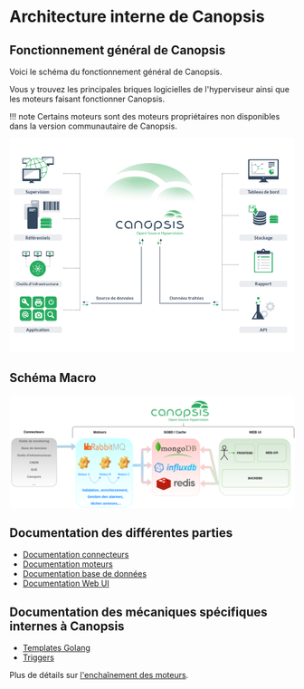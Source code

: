 # Architecture interne de Canopsis

## Fonctionnement général de Canopsis

Voici le schéma du fonctionnement général de Canopsis.

Vous y trouvez les principales briques logicielles de l'hyperviseur ainsi que les moteurs faisant fonctionner Canopsis.  

!!! note
    Certains moteurs sont des moteurs propriétaires non disponibles dans la version communautaire de Canopsis.

![img1](img/schema.png)

## Schéma Macro

![img2](img/Cano_macro_resume.png)

## Documentation des différentes parties

*  [Documentation connecteurs](../../guide-connecteurs/index.md)
*  [Documentation moteurs](../moteurs/index.md)
*  [Documentation base de données](../troubleshooting/bdd-requetes-de-base.md)
*  [Documentation Web UI](../../guide-utilisation/interface/index.md)

## Documentation des mécaniques spécifiques internes à Canopsis

* [Templates Golang](templates-golang.md)
* [Triggers](triggers.md)

Plus de détails sur [l'enchaînement des moteurs](../moteurs/schema-enchainement-moteurs.md).
